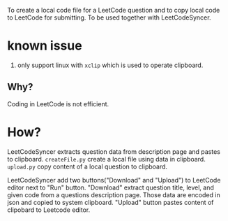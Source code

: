 To create a local code file for a LeetCode question and to copy local code to LeetCode for submitting. To be used together with LeetCodeSyncer.

# known issue
1. only support linux with `xclip` which is used to operate clipboard.

## Why?
Coding in LeetCode is not efficient.

# How?
LeetCodeSyncer extracts question data from description page and pastes to clipboard. `createFile.py` create a local file using data in clipboard. `upload.py` copy content of a local question to clipboard.

LeetCodeSyncer add two buttons("Download" and "Upload") to LeetCode editor next to "Run" button. "Download" extract question title, level, and given code from a questions description page. Those data are encoded in json and copied to system clipboard. "Upload" button pastes content of clipobard to Leetcode editor.

